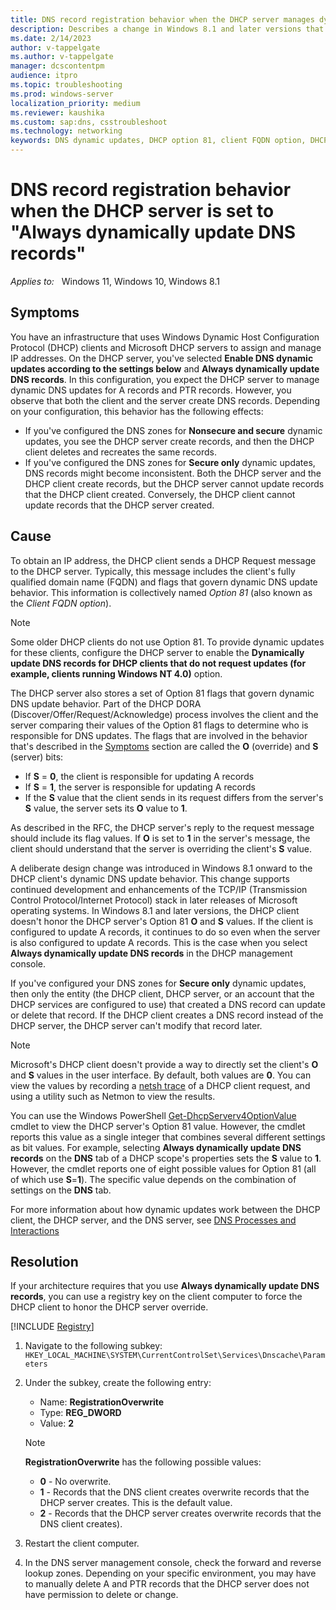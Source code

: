 ```yaml
---
title: DNS record registration behavior when the DHCP server manages dynamic DNS updates
description: Describes a change in Windows 8.1 and later versions that may cause unexpected behavior when the DHCP server configuration is "Always dynamically update DNS records."
ms.date: 2/14/2023
author: v-tappelgate
ms.author: v-tappelgate
manager: dcscontentpm
audience: itpro
ms.topic: troubleshooting
ms.prod: windows-server
localization_priority: medium
ms.reviewer: kaushika
ms.custom: sap:dns, csstroubleshoot
ms.technology: networking
keywords: DNS dynamic updates, DHCP option 81, client FQDN option, DHCP client
---
```


# DNS record registration behavior when the DHCP server is set to "Always dynamically update DNS records"

_Applies to:_ &nbsp; Windows 11, Windows 10, Windows 8.1

## Symptoms

You have an infrastructure that uses Windows Dynamic Host Configuration Protocol (DHCP) clients and Microsoft DHCP servers to assign and manage IP addresses. On the DHCP server, you've selected **Enable DNS dynamic updates according to the settings below** and **Always dynamically update DNS records**. In this configuration, you expect the DHCP server to manage dynamic DNS updates for A records and PTR records. However, you observe that both the client and the server create DNS records. Depending on your configuration, this behavior has the following effects:

- If you've configured the DNS zones for **Nonsecure and secure** dynamic updates, you see the DHCP server create records, and then the DHCP client deletes and recreates the same records.
- If you've configured the DNS zones for **Secure only** dynamic updates, DNS records might become inconsistent. Both the DHCP server and the DHCP client create records, but the DHCP server cannot update records that the DHCP client created. Conversely, the DHCP client cannot update records that the DHCP server created.

## Cause

To obtain an IP address, the DHCP client sends a DHCP Request message to the DHCP server. Typically, this message includes the client's fully qualified domain name (FQDN) and flags that govern dynamic DNS update behavior. This information is collectively named _Option 81_ (also known as the _Client FQDN option_).

> [!NOTE]  
> Some older DHCP clients do not use Option 81. To provide dynamic updates for these clients, configure the DHCP server to enable the **Dynamically update DNS records for DHCP clients that do not request updates (for example, clients running Windows NT 4.0)** option.

The DHCP server also stores a set of Option 81 flags that govern dynamic DNS update behavior. Part of the DHCP DORA (Discover/Offer/Request/Acknowledge) process involves the client and the server comparing their values of the Option 81 flags to determine who is responsible for DNS updates. The flags that are involved in the behavior that's described in the [Symptoms](#symptoms) section are called the **O** (override) and **S** (server) bits:

- If **S** = **0**, the client is responsible for updating A records
- If **S** = **1**, the server is responsible for updating A records
- If the **S** value that the client sends in its request differs from the server's **S** value, the server sets its **O** value to **1**.

As described in the RFC, the DHCP server's reply to the request message should include its flag values. If **O** is set to **1** in the server's message, the client should understand that the server is overriding the client's **S** value.

A deliberate design change was introduced in Windows 8.1 onward to the DHCP client's dynamic DNS update behavior. This change supports continued development and enhancements of the TCP/IP (Transmission Control Protocol/Internet Protocol) stack in later releases of Microsoft operating systems. In Windows 8.1 and later versions, the DHCP client doesn't honor the DHCP server's Option 81 **O** and **S** values. If the client is configured to update A records, it continues to do so even when the server is also configured to update A records. This is the case when you select **Always dynamically update DNS records** in the DHCP management console.

If you've configured your DNS zones for **Secure only** dynamic updates, then only the entity (the DHCP client, DHCP server, or an account that the DHCP services are configured to use) that created a DNS record can update or delete that record. If the DHCP client creates a DNS record instead of the DHCP server, the DHCP server can't modify that record later.

> [!NOTE]  
> Microsoft's DHCP client doesn't provide a way to directly set the client's **O** and **S** values in the user interface. By default, both values are **0**. You can view the values by recording a [netsh trace](previous-versions/windows/it-pro/windows-server-2008-R2-and-2008/dd878498(v=ws.10).md) of a DHCP client request, and using a utility such as Netmon to view the results.
>  
> You can use the Windows PowerShell [Get-DhcpServerv4OptionValue](/powershell/module/dhcpserver/get-dhcpserverv4optionvalue.md) cmdlet to view the DHCP server's Option 81 value. However, the cmdlet reports this value as a single integer that combines several different settings as bit values. For example, selecting **Always dynamically update DNS records** on the **DNS** tab of a DHCP scope's properties sets the **S** value to **1**. However, the cmdlet reports one of eight possible values for Option 81 (all of which use **S**=**1**). The specific value depends on the combination of settings on the **DNS** tab.

For more information about how dynamic updates work between the DHCP client, the DHCP server, and the DNS server, see [DNS Processes and Interactions](previous-versions/windows/it-pro/windows-server-2008-R2-and-2008/dd197552(v=ws.10).md)

## Resolution

If your architecture requires that you use **Always dynamically update DNS records**, you can use a registry key on the client computer to force the DHCP client to honor the DHCP server override.

[!INCLUDE [Registry](../../support/includes/registry-important-alert.md)]

1. Navigate to the following subkey:
   `HKEY_LOCAL_MACHINE\SYSTEM\CurrentControlSet\Services\Dnscache\Parameters`

1. Under the subkey, create the following entry:
   - Name: **RegistrationOverwrite**
   - Type: **REG_DWORD**
   - Value: **2**
   > [!NOTE]  
   > **RegistrationOverwrite** has the following possible values:
   >
   > - **0** - No overwrite.
   > - **1** - Records that the DNS client creates overwrite records that the DHCP server creates. This is the default value.
   > - **2** - Records that the DHCP server creates overwrite records that the DNS client creates).  

1. Restart the client computer.

1. In the DNS server management console, check the forward and reverse lookup zones. Depending on your specific environment, you may have to manually delete A and PTR records that the DHCP server does not have permission to delete or change.
